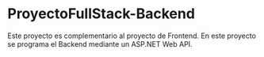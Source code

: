 # ProyectoFullStack-Backend
Este proyecto es complementario al proyecto de Frontend. En este proyecto se programa el Backend mediante un ASP.NET Web API.
